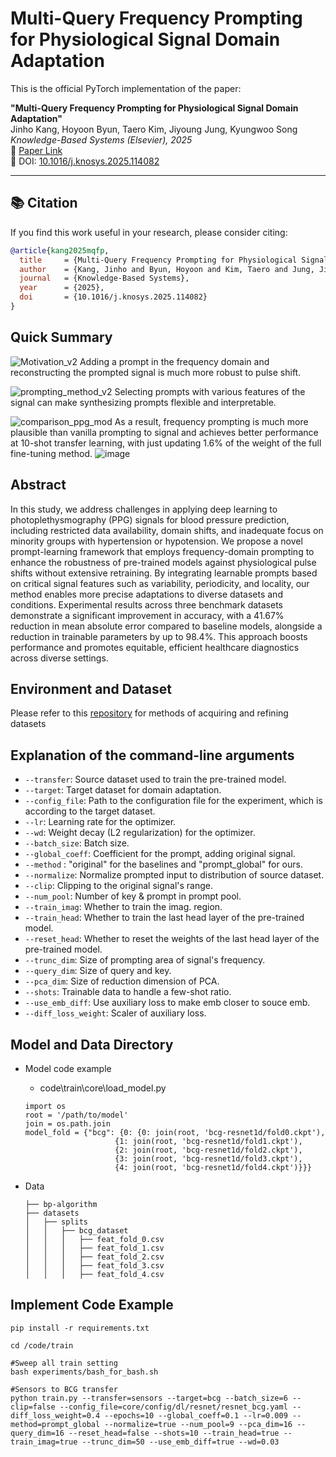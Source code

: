 # Multi-Query Frequency Prompting for Physiological Signal Domain Adaptation

This is the official PyTorch implementation of the paper:

**"Multi-Query Frequency Prompting for Physiological Signal Domain Adaptation"**  
Jinho Kang, Hoyoon Byun, Taero Kim, Jiyoung Jung, Kyungwoo Song  
*Knowledge-Based Systems (Elsevier), 2025*  
📄 [Paper Link](https://www.sciencedirect.com/science/article/abs/pii/S095070512501127X)  
📌 DOI: [10.1016/j.knosys.2025.114082](https://doi.org/10.1016/j.knosys.2025.114082)

---

## 📚 Citation

If you find this work useful in your research, please consider citing:

```bibtex
@article{kang2025mqfp,
  title     = {Multi-Query Frequency Prompting for Physiological Signal Domain Adaptation},
  author    = {Kang, Jinho and Byun, Hoyoon and Kim, Taero and Jung, Jiyoung and Song, Kyungwoo},
  journal   = {Knowledge-Based Systems},
  year      = {2025},
  doi       = {10.1016/j.knosys.2025.114082}
}
```
## Quick Summary

![Motivation_v2](https://github.com/user-attachments/assets/29397798-9e08-43fe-9acd-f0a800080a9a)
Adding a prompt in the frequency domain and reconstructing the prompted signal is much more robust to pulse shift.

![prompting_method_v2](https://github.com/user-attachments/assets/bc81898c-904c-41b4-838a-5d3346d5d7e6)
Selecting prompts with various features of the signal can make synthesizing prompts flexible and interpretable.

![comparison_ppg_mod](https://github.com/user-attachments/assets/974c8365-d165-4e1f-b17e-d8a2a2fb634d)
As a result, frequency prompting is much more plausible than vanilla prompting to signal and achieves better performance at 10-shot transfer learning, with just updating 1.6% of the weight of the full fine-tuning method.
![image](https://github.com/user-attachments/assets/24014140-c3c4-42ef-a86a-4c19eb560d30)

## Abstract
In this study, we address challenges in applying deep learning to photoplethysmography (PPG) signals for blood pressure prediction, including restricted data availability, domain shifts, and inadequate focus on minority groups with hypertension or hypotension. We propose a novel prompt-learning framework that employs frequency-domain prompting to enhance the robustness of pre-trained models against physiological pulse shifts without extensive retraining. By integrating learnable prompts based on critical signal features such as variability, periodicity, and locality, our method enables more precise adaptations to diverse datasets and conditions. Experimental results across three benchmark datasets demonstrate a significant improvement in accuracy, with a 41.67% reduction in mean absolute error compared to baseline models, alongside a reduction in trainable parameters by up to 98.4%. This approach boosts performance and promotes equitable, efficient healthcare diagnostics across diverse settings.

## Environment and  Dataset

Please refer to this [repository](https://github.com/inventec-ai-center/bp-benchmark) for methods of acquiring and refining datasets


## Explanation of the command-line arguments
- `--transfer`: Source dataset used to train the pre-trained model.
- `--target`: Target dataset for domain adaptation.
- `--config_file`: Path to the configuration file for the experiment, which is according to the target dataset.
- `--lr`: Learning rate for the optimizer.
- `--wd`: Weight decay (L2 regularization) for the optimizer.
- `--batch_size`: Batch size.
- `--global_coeff`: Coefficient for the prompt, adding original signal.
- `--method` : "original" for the baselines and "prompt_global" for ours.
- `--normalize`: Normalize prompted input to distribution of source dataset.
- `--clip`: Clipping to the original signal's range.
- `--num_pool`: Number of key & prompt in prompt pool.
- `--train_imag`: Whether to train the imag. region.
- `--train_head`: Whether to train the last head layer of the pre-trained model.
- `--reset_head`: Whether to reset the weights of the last head layer of the pre-trained model.
- `--trunc_dim`: Size of prompting area of signal's frequency.
- `--query_dim`: Size of query and key.
- `--pca_dim`: Size of reduction dimension of PCA.
- `--shots`: Trainable data to handle a few-shot ratio.
- `--use_emb_diff`: Use auxiliary loss to make emb closer to souce emb.
- `--diff_loss_weight`: Scaler of auxiliary loss.

## Model and Data Directory

- Model code example
    - code\train\core\load_model.py

    ```
    import os
    root = '/path/to/model'
    join = os.path.join
    model_fold = {"bcg": {0: {0: join(root, 'bcg-resnet1d/fold0.ckpt'),
                        {1: join(root, 'bcg-resnet1d/fold1.ckpt'),
                        {2: join(root, 'bcg-resnet1d/fold2.ckpt'),
                        {3: join(root, 'bcg-resnet1d/fold3.ckpt'),
                        {4: join(root, 'bcg-resnet1d/fold4.ckpt')}}}

    ```
- Data

    ```
    ├── bp-algorithm
    ├── datasets
    │   ├── splits
    │   │   ├── bcg_dataset
    │   │   │   ├── feat_fold_0.csv
    │   │   │   ├── feat_fold_1.csv
    │   │   │   ├── feat_fold_2.csv
    │   │   │   ├── feat_fold_3.csv
    │   │   │   ├── feat_fold_4.csv

    ```


## Implement Code Example

```
pip install -r requirements.txt

cd /code/train

#Sweep all train setting
bash experiments/bash_for_bash.sh

#Sensors to BCG transfer 
python train.py --transfer=sensors --target=bcg --batch_size=6 --clip=false --config_file=core/config/dl/resnet/resnet_bcg.yaml --diff_loss_weight=0.4 --epochs=10 --global_coeff=0.1 --lr=0.009 --method=prompt_global --normalize=true --num_pool=9 --pca_dim=16 --query_dim=16 --reset_head=false --shots=10 --train_head=true --train_imag=true --trunc_dim=50 --use_emb_diff=true --wd=0.03

```



